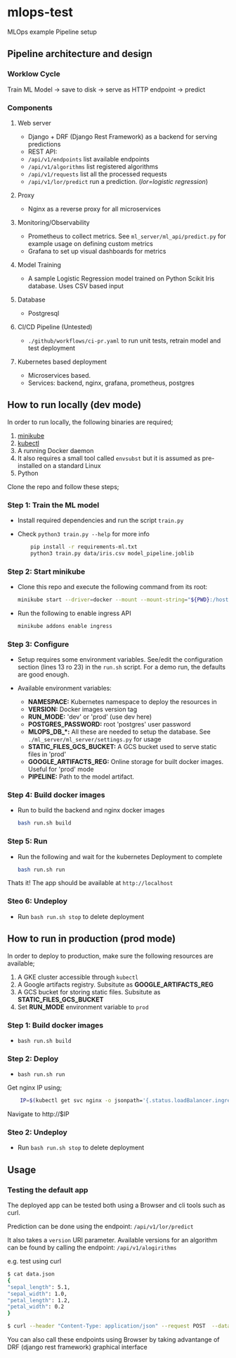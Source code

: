 # mlops-test

MLOps example Pipeline setup 


## Pipeline architecture and design


### Worklow Cycle

Train ML Model → save to disk → serve as HTTP endpoint → predict


### Components

1. Web server
    - Django + DRF (Django Rest Framework) as a backend for serving predictions
    - REST API:
    - `/api/v1/endpoints` list available endpoints
    - `/api/v1/algorithms` list registered algorithms
    - `/api/v1/requests` list all the processed requests
    - `/api/v1/lor/predict` run a prediction. (_lor=logistic regression_)


2. Proxy
    - Nginx as a reverse proxy for all microservices


3. Monitoring/Observability
    - Prometheus to collect metrics. See `ml_server/ml_api/predict.py` for example usage on defining custom metrics
    - Grafana to set up visual dashboards for metrics


4. Model Training
    - A sample Logistic Regression model trained on Python Scikit Iris database. Uses CSV based input


5. Database
    - Postgresql


6. CI/CD Pipeline (Untested)
    - `./github/workflows/ci-pr.yaml` to run unit tests, retrain model and test deployment


7. Kubernetes based deployment
    - Microservices based.
    - Services: backend, nginx, grafana, prometheus, postgres



## How to run locally (dev mode)

In order to run locally, the following binaries are required;

1. [minikube](https://minikube.sigs.k8s.io/docs/start/?arch=%2Flinux%2Fx86-64%2Fstable%2Fbinary+download)
2. [kubectl](https://kubectl.docs.kubernetes.io/)
3. A running Docker daemon
4. It also requires a small tool called `envsubst` but it is assumed as
   pre-installed on a standard Linux
5. Python


Clone the repo and follow these steps;


### Step 1: Train the ML model
- Install required dependencies and run the script `train.py`
- Check `python3 train.py --help` for more info

    ```sh
        pip install -r requirements-ml.txt
        python3 train.py data/iris.csv model_pipeline.joblib

    ```


### Step 2: Start minikube
- Clone this repo and execute the following command from its root:

    ```sh
    minikube start --driver=docker --mount --mount-string="${PWD}:/host" --ports=80:80,443:443
    ```
- Run the following to enable ingress API
    ```sh
    minikube addons enable ingress
    ```


### Step 3: Configure
- Setup requires some environment variables. See/edit the configuration section
    (lines 13 ro 23) in the `run.sh` script. For a demo run, the defaults are good enough.

- Available environment variables:
    + __NAMESPACE:__ Kubernetes namespace to deploy the resources in
    + __VERSION:__ Docker images version tag
    + __RUN_MODE:__ 'dev' or 'prod' (use dev here)
    + __POSTGRES_PASSWORD:__ root 'postgres' user password
    + **MLOPS_DB_*:**  All these are needed to setup the database. See
    `./ml_server/ml_server/settings.py` for usage
    + __STATIC_FILES_GCS_BUCKET:__ A GCS bucket used to serve static files in
        'prod'
    + __GOOGLE_ARTIFACTS_REG:__ Online storage for built docker images. Useful
        for 'prod' mode
    + __PIPELINE:__ Path to the model artifact.


### Step 4: Build docker images
- Run to build the backend and nginx docker images

    ```sh
    bash run.sh build

    ```


### Step 5: Run
- Run the following and wait for the kubernetes Deployment to complete

    ```sh
    bash run.sh run
    ```


Thats it! The app should be available at `http://localhost`


### Steo 6: Undeploy
- Run `bash run.sh stop` to delete deployment



## How to run in production (prod mode)

In order to deploy to production, make sure the following resources are available;
1. A GKE cluster accessible through `kubectl`
2. A Google artifacts registry. Subsitute as __GOOGLE_ARTIFACTS_REG__
3. A GCS bucket for storing static files. Subsitute as __STATIC_FILES_GCS_BUCKET__
4. Set __RUN_MODE__ environment variable to `prod`


### Step 1: Build docker images
- `bash run.sh build`


### Step 2: Deploy
- `bash run.sh run`



Get nginx IP using;

```bash
    IP=$(kubectl get svc nginx -o jsonpath='{.status.loadBalancer.ingress[0].ip}')
```

Navigate to http://$IP


### Steo 2: Undeploy
- Run `bash run.sh stop` to delete deployment


## Usage
### Testing the default app
The deployed app can be tested both using a Browser and cli tools such as curl.

Prediction can be done using the endpoint: `/api/v1/lor/predict` 

It also takes a `version` URI parameter. Available versions for an algorithm can be found by calling the endpoint: `/api/v1/alogirithms`


e.g. test using curl
```bash
$ cat data.json
{
"sepal_length": 5.1,
"sepal_width": 1.0,
"petal_length": 1.2,
"petal_width": 0.2
}

$ curl --header "Content-Type: application/json" --request POST  --data @data.json  http://localhost/api/v1/lor/predict?version=0.0.1

```


You can also call these endpoints using Browser by taking advantange of DRF (django rest framework) graphical interface

